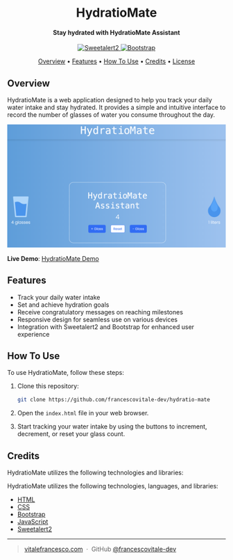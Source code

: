 <h1 align="center">
  HydratioMate
  <br>
</h1>

<h4 align="center">Stay hydrated with HydratioMate Assistant</h4>

<p align="center">
  <a href="https://cdn.jsdelivr.net/npm/sweetalert2@11.0.20/dist/sweetalert2.min.js">
    <img src="https://img.shields.io/badge/Sweetalert2-v11.0.20-orange"
         alt="Sweetalert2">
  </a>
  <a href="https://cdn.jsdelivr.net/npm/bootstrap@5.3.2/dist/js/bootstrap.min.js">
      <img src="https://img.shields.io/badge/Bootstrap-v5.3.2-blue"
           alt="Bootstrap">
  </a>
</p>

<p align="center">
  <a href="#overview">Overview</a> •
  <a href="#features">Features</a> •
  <a href="#how-to-use">How To Use</a> •
  <a href="#credits">Credits</a> •
  <a href="#license">License</a>
</p>

## Overview

HydratioMate is a web application designed to help you track your daily water intake and stay hydrated. It provides a simple and intuitive interface to record the number of glasses of water you consume throughout the day.

![screenshot](assets/images/screenshot.png)

**Live Demo**: [HydratioMate Demo](https://hydratiomate.netlify.app/)

## Features

- Track your daily water intake
- Set and achieve hydration goals
- Receive congratulatory messages on reaching milestones
- Responsive design for seamless use on various devices
- Integration with Sweetalert2 and Bootstrap for enhanced user experience

## How To Use

To use HydratioMate, follow these steps:

1. Clone this repository:

    ```bash
    git clone https://github.com/francescovitale-dev/hydratio-mate
    ```

2. Open the `index.html` file in your web browser.

3. Start tracking your water intake by using the buttons to increment, decrement, or reset your glass count.

## Credits

HydratioMate utilizes the following technologies and libraries:

HydratioMate utilizes the following technologies, languages, and libraries:

- [HTML](https://developer.mozilla.org/en-US/docs/Web/HTML)
- [CSS](https://developer.mozilla.org/en-US/docs/Web/CSS)
- [Bootstrap](https://getbootstrap.com/)
- [JavaScript](https://developer.mozilla.org/en-US/docs/Web/JavaScript)
- [Sweetalert2](https://sweetalert2.github.io/)

---

> [vitalefrancesco.com](https://www.vitalefrancesco.com) &nbsp;&middot;&nbsp;
> GitHub [@francescovitale-dev](https://github.com/francescovitale-dev)